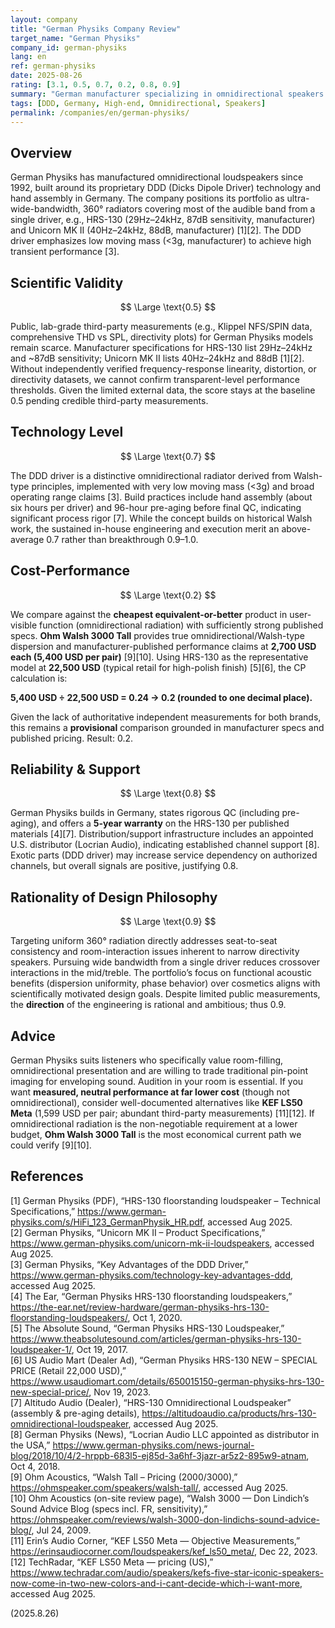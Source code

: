 ```yaml
---
layout: company
title: "German Physiks Company Review"
target_name: "German Physiks"
company_id: german-physiks
lang: en
ref: german-physiks
date: 2025-08-26
rating: [3.1, 0.5, 0.7, 0.2, 0.8, 0.9]
summary: "German manufacturer specializing in omnidirectional speakers using proprietary DDD driver technology since 1992, offering premium products with unique omnidirectional dispersion, limited third-party measurements, and very high pricing."
tags: [DDD, Germany, High-end, Omnidirectional, Speakers]
permalink: /companies/en/german-physiks/
---
```

## Overview

German Physiks has manufactured omnidirectional loudspeakers since 1992, built around its proprietary DDD (Dicks Dipole Driver) technology and hand assembly in Germany. The company positions its portfolio as ultra-wide-bandwidth, 360° radiators covering most of the audible band from a single driver, e.g., HRS-130 (29Hz–24kHz, 87dB sensitivity, manufacturer) and Unicorn MK II (40Hz–24kHz, 88dB, manufacturer) [1][2]. The DDD driver emphasizes low moving mass (<3g, manufacturer) to achieve high transient performance [3].

## Scientific Validity

$$ \Large \text{0.5} $$

Public, lab-grade third-party measurements (e.g., Klippel NFS/SPIN data, comprehensive THD vs SPL, directivity plots) for German Physiks models remain scarce. Manufacturer specifications for HRS-130 list 29Hz–24kHz and ~87dB sensitivity; Unicorn MK II lists 40Hz–24kHz and 88dB [1][2]. Without independently verified frequency-response linearity, distortion, or directivity datasets, we cannot confirm transparent-level performance thresholds. Given the limited external data, the score stays at the baseline 0.5 pending credible third-party measurements.

## Technology Level

$$ \Large \text{0.7} $$

The DDD driver is a distinctive omnidirectional radiator derived from Walsh-type principles, implemented with very low moving mass (<3g) and broad operating range claims [3]. Build practices include hand assembly (about six hours per driver) and 96-hour pre-aging before final QC, indicating significant process rigor [7]. While the concept builds on historical Walsh work, the sustained in-house engineering and execution merit an above-average 0.7 rather than breakthrough 0.9–1.0.

## Cost-Performance

$$ \Large \text{0.2} $$

We compare against the **cheapest equivalent-or-better** product in user-visible function (omnidirectional radiation) with sufficiently strong published specs. **Ohm Walsh 3000 Tall** provides true omnidirectional/Walsh-type dispersion and manufacturer-published performance claims at **2,700 USD each (5,400 USD per pair)** [9][10]. Using HRS-130 as the representative model at **22,500 USD** (typical retail for high-polish finish) [5][6], the CP calculation is:

**5,400 USD ÷ 22,500 USD = 0.24 → 0.2 (rounded to one decimal place).**

Given the lack of authoritative independent measurements for both brands, this remains a **provisional** comparison grounded in manufacturer specs and published pricing. Result: 0.2.

## Reliability & Support

$$ \Large \text{0.8} $$

German Physiks builds in Germany, states rigorous QC (including pre-aging), and offers a **5-year warranty** on the HRS-130 per published materials [4][7]. Distribution/support infrastructure includes an appointed U.S. distributor (Locrian Audio), indicating established channel support [8]. Exotic parts (DDD driver) may increase service dependency on authorized channels, but overall signals are positive, justifying 0.8.

## Rationality of Design Philosophy

$$ \Large \text{0.9} $$

Targeting uniform 360° radiation directly addresses seat-to-seat consistency and room-interaction issues inherent to narrow directivity speakers. Pursuing wide bandwidth from a single driver reduces crossover interactions in the mid/treble. The portfolio’s focus on functional acoustic benefits (dispersion uniformity, phase behavior) over cosmetics aligns with scientifically motivated design goals. Despite limited public measurements, the **direction** of the engineering is rational and ambitious; thus 0.9.

## Advice

German Physiks suits listeners who specifically value room-filling, omnidirectional presentation and are willing to trade traditional pin-point imaging for enveloping sound. Audition in your room is essential. If you want **measured, neutral performance at far lower cost** (though not omnidirectional), consider well-documented alternatives like **KEF LS50 Meta** (1,599 USD per pair; abundant third-party measurements) [11][12]. If omnidirectional radiation is the non-negotiable requirement at a lower budget, **Ohm Walsh 3000 Tall** is the most economical current path we could verify [9][10].

## References

[1] German Physiks (PDF), “HRS-130 floorstanding loudspeaker – Technical Specifications,” https://www.german-physiks.com/s/HiFi_123_GermanPhysik_HR.pdf, accessed Aug 2025.  
[2] German Physiks, “Unicorn MK II – Product Specifications,” https://www.german-physiks.com/unicorn-mk-ii-loudspeakers, accessed Aug 2025.  
[3] German Physiks, “Key Advantages of the DDD Driver,” https://www.german-physiks.com/technology-key-advantages-ddd, accessed Aug 2025.  
[4] The Ear, “German Physiks HRS-130 floorstanding loudspeakers,” https://the-ear.net/review-hardware/german-physiks-hrs-130-floorstanding-loudspeakers/, Oct 1, 2020.  
[5] The Absolute Sound, “German Physiks HRS-130 Loudspeaker,” https://www.theabsolutesound.com/articles/german-physiks-hrs-130-loudspeaker-1/, Oct 19, 2017.  
[6] US Audio Mart (Dealer Ad), “German Physiks HRS-130 NEW – SPECIAL PRICE (Retail 22,000 USD),” https://www.usaudiomart.com/details/650015150-german-physiks-hrs-130-new-special-price/, Nov 19, 2023.  
[7] Altitudo Audio (Dealer), “HRS-130 Omnidirectional Loudspeaker” (assembly & pre-aging details), https://altitudoaudio.ca/products/hrs-130-omnidirectional-loudspeaker, accessed Aug 2025.  
[8] German Physiks (News), “Locrian Audio LLC appointed as distributor in the USA,” https://www.german-physiks.com/news-journal-blog/2018/10/4/2-hrppb-683l5-ej85d-3a6hf-3jazr-ar5z2-895w9-atnam, Oct 4, 2018.  
[9] Ohm Acoustics, “Walsh Tall – Pricing (2000/3000),” https://ohmspeaker.com/speakers/walsh-tall/, accessed Aug 2025.  
[10] Ohm Acoustics (on-site review page), “Walsh 3000 — Don Lindich’s Sound Advice Blog (specs incl. FR, sensitivity),” https://ohmspeaker.com/reviews/walsh-3000-don-lindichs-sound-advice-blog/, Jul 24, 2009.  
[11] Erin’s Audio Corner, “KEF LS50 Meta — Objective Measurements,” https://erinsaudiocorner.com/loudspeakers/kef_ls50_meta/, Dec 22, 2023.  
[12] TechRadar, “KEF LS50 Meta — pricing (US),” https://www.techradar.com/audio/speakers/kefs-five-star-iconic-speakers-now-come-in-two-new-colors-and-i-cant-decide-which-i-want-more, accessed Aug 2025.

(2025.8.26)

